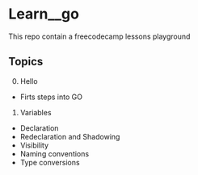 # Learn__go
This repo contain a freecodecamp lessons playground

## Topics
0. Hello
  - Firts steps into GO
1. Variables
  - Declaration
  - Redeclaration and Shadowing
  - Visibility
  - Naming conventions
  - Type conversions
